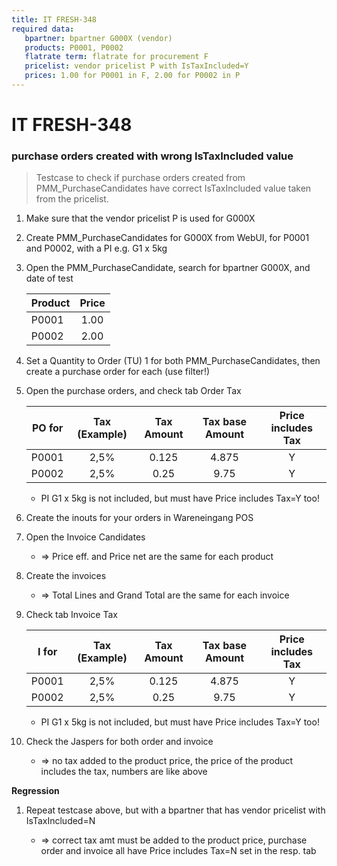 ```yaml
---
title: IT FRESH-348
required data:
   bpartner: bpartner G000X (vendor)
   products: P0001, P0002
   flatrate term: flatrate for procurement F
   pricelist: vendor pricelist P with IsTaxIncluded=Y
   prices: 1.00 for P0001 in F, 2.00 for P0002 in P
---
```


# IT FRESH-348
### purchase orders created with wrong IsTaxIncluded value
> Testcase to check if purchase orders created from
> PMM_PurchaseCandidates have correct IsTaxIncluded value
> taken from the pricelist.


1. Make sure that the vendor pricelist P is used for G000X 

1. Create PMM_PurchaseCandidates for G000X from WebUI, for P0001 and P0002, with a PI e.g. G1 x 5kg

1. Open the PMM_PurchaseCandidate, search for bpartner G000X, and date of test

	|	Product		|	Price	|	
	| ------------	|:---------:|
	|	P0001		|	1.00	|	
	|	P0002		|	2.00	|	

	
1. Set a Quantity to Order (TU) 1 for both PMM_PurchaseCandidates, then create a purchase order for each (use filter!)

1. Open the purchase orders, and check tab Order Tax

	|	PO for		|	Tax (Example)	|	Tax Amount	|	Tax base Amount	|	Price includes Tax	|
	| ------------	|:-----------------:|:-------------:|:-----------------:|:---------------------:|
	|	P0001		|	2,5%			|	0.125		|	4.875			|	Y					|
	|	P0002		|	2,5%			|	0.25		|	9.75			|	Y					|	

	* PI G1 x 5kg is not included, but must have Price includes Tax=Y too!
	
	
1. Create the inouts for your orders in Wareneingang POS

1. Open the Invoice Candidates

	* => Price eff. and Price net are the same for each product
		
1. Create the invoices

	* => Total Lines and Grand Total are the same for each invoice
	
1. Check tab Invoice Tax

	|	I for		|	Tax (Example)	|	Tax Amount	|	Tax base Amount	|	Price includes Tax	|
	| ------------	|:-----------------:|:-------------:|:-----------------:|:---------------------:|
	|	P0001		|	2,5%			|	0.125		|	4.875			|	Y					|
	|	P0002		|	2,5%			|	0.25		|	9.75			|	Y					|	
	
	* PI G1 x 5kg is not included, but must have Price includes Tax=Y too!
	

1. Check the Jaspers for both order and invoice

	* => no tax added to the product price, the price of the product includes the tax, numbers are like above
	

**Regression**

1. Repeat testcase above, but with a bpartner that has vendor pricelist with IsTaxIncluded=N

	* => correct tax amt must be added to the product price, purchase order and invoice all have Price includes Tax=N set in the resp. tab
